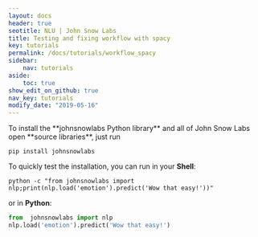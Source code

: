```yaml
---
layout: docs
header: true
seotitle: NLU | John Snow Labs
title: Testing and fixing workflow with spacy
key: tutorials
permalink: /docs/tutorials/workflow_spacy
sidebar:
    nav: tutorials
aside:
    toc: true
show_edit_on_github: true
nav_key: tutorials
modify_date: "2019-05-16"
---
```


<div class="main-docs" markdown="1"><div class="h3-box" markdown="1">
To install the **johnsnowlabs Python library** and all of John Snow Labs open **source libraries**, just run

```shell 
pip install johnsnowlabs
```

To quickly test the installation, you can run in your **Shell**:

```shell
python -c "from johnsnowlabs import nlp;print(nlp.load('emotion').predict('Wow that easy!'))"
```
or in **Python**:
```python
from  johnsnowlabs import nlp
nlp.load('emotion').predict('Wow that easy!')
```
</div></div>